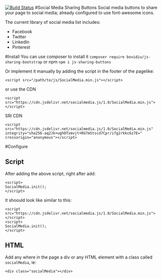 [![Build Status](https://travis-ci.org/bovidiu/js-sharing-buttons.svg?branch=v1.4-dev)](https://travis-ci.org/bovidiu/js-sharing-buttons)
#Social Media Sharing Buttons
Social media buttons to share your page to social media; already configured to use font-awesome icons.

The current library of social media list includes:
* Facebook
* Twitter
* LinkedIn
* Pinterest

#Install
You can use composer to install it `composer require bovidiu/js-sharing-bootstrap` or npm `npm i js-sharing-buttons` 

Or implement it manually by adding the script in the footer of the pagelike:

```$xslt                                    
<script src="/path/to/js/SocialMedia.min.js"></script>
```
or use the CDN
```$xslt
<script src="https://cdn.jsdelivr.net/socialmedia.js/1.0/SocialMedia.min.js"></script>
```
SRI CDN
```$xslt
<script src="https://cdn.jsdelivr.net/socialmedia.js/1.0/SocialMedia.min.js" integrity="sha256-aq2Jk+ughOTxmvjt+RG7mStscd7Cpr/ifg2rkkc6z7E=" crossorigin="anonymous"></script>
```

#Configure

## Script
After adding the above script, right after add:
```$xslt
<script>
SocialMedia.init();
</script>
```
It shoould look like similar to this:

```$xslt
<script src="https://cdn.jsdelivr.net/socialmedia.js/1.0/SocialMedia.min.js"></script>
<script>
SocialMedia.init();
</script>
```

## HTML
Add any where in the page a div or any HTML element with a class called `socialMedia`, ie:

```
<div class="socialMedia"></div>
```



